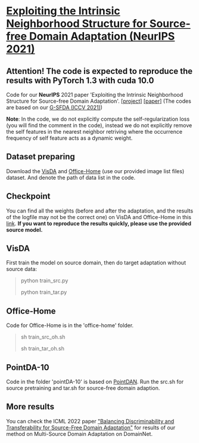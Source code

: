 # [Exploiting the Intrinsic Neighborhood Structure for Source-free Domain Adaptation (NeurIPS 2021)](https://arxiv.org/abs/2110.04202)
## **Attention!** The code is expected to reproduce the results with **PyTorch 1.3 with cuda 10.0**


Code for our **NeurIPS** 2021 paper 'Exploiting the Intrinsic Neighborhood Structure for Source-free Domain Adaptation'. [[project]](https://sites.google.com/view/trustyourgoodfriend-neurips21/) [[paper]](https://arxiv.org/abs/2110.04202) (The codes are based on our [G-SFDA (ICCV 2021)](https://github.com/Albert0147/G-SFDA))

**Note**: In the code, we do not explicitly compute the self-regularization loss (you will find the comment in the code), instead we do not explicitly remove the self features in the nearest neighbor retriving where the occurrence frequency of self feature acts as a dynamic weight.

## Dataset preparing

Download the [VisDA](https://github.com/VisionLearningGroup/taskcv-2017-public/tree/master/classification) and [Office-Home](https://www.hemanthdv.org/officeHomeDataset.html) (use our provided image list files) dataset. And denote the path of data list in the code. 
## Checkpoint

You can find all the weights (before and after the adaptation, and the results of the logfile may not be the correct one) on VisDA and Office-Home in this [link](https://drive.google.com/drive/folders/1Tx-iyEXDbmuxlLyYX5sLKwNsTrpwHpjk?usp=sharing). **If you want to reproduce the results quickly, please use the provided source model.**

## VisDA


First train the model on source domain, then do target adaptation without source data:
> python train_src.py
>
> python train_tar.py

## Office-Home
Code for Office-Home is in the 'office-home' folder. 

> sh train_src_oh.sh
>
> sh train_tar_oh.sh

## PointDA-10

Code in the folder 'pointDA-10' is based on [PointDAN](https://github.com/canqin001/PointDAN). Run the src.sh for source pretraining and tar.sh for source-free domain adaption.


## More results

You can check the ICML 2022 paper ["Balancing Discriminability and Transferability for Source-Free Domain Adaptation"](https://proceedings.mlr.press/v162/kundu22a.html) for results of our method on Multi-Source Domain Adaptation on DomainNet.
